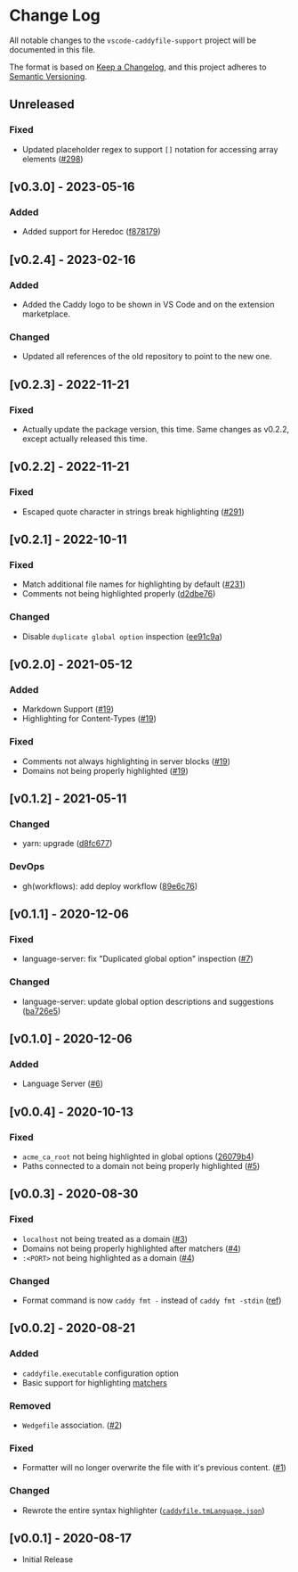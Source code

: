 # Change Log

All notable changes to the `vscode-caddyfile-support` project will be documented in this file.

The format is based on [Keep a Changelog](https://keepachangelog.com/en/1.0.0/), and this project adheres to [Semantic Versioning](https://semver.org/spec/v2.0.0.html).

## Unreleased

### Fixed

- Updated placeholder regex to support `[]` notation for accessing array elements ([#298](https://github.com/caddyserver/vscode-caddyfile/issues/298))

## [v0.3.0] - 2023-05-16

### Added

- Added support for Heredoc ([f878179](https://github.com/caddyserver/vscode-caddyfile/commit/f878179ebfac5a2c2765a8efa47dae2cc6e46f50))

## [v0.2.4] - 2023-02-16

### Added

- Added the Caddy logo to be shown in VS Code and on the extension marketplace.

### Changed

- Updated all references of the old repository to point to the new one.

## [v0.2.3] - 2022-11-21

### Fixed

- Actually update the package version, this time.  Same changes as v0.2.2, except actually released this time.

## [v0.2.2] - 2022-11-21

### Fixed

- Escaped quote character in strings break highlighting ([#291](https://github.com/caddyserver/vscode-caddyfile/issues/291))

## [v0.2.1] - 2022-10-11

### Fixed

- Match additional file names for highlighting by default ([#231](https://github.com/caddyserver/vscode-caddyfile/issues/231))
- Comments not being highlighted properly ([d2dbe76](https://github.com/caddyserver/vscode-caddyfile/commit/d2dbe7637142124f3f3f865ee562cf8467c516ca))

### Changed

- Disable `duplicate global option` inspection ([ee91c9a](https://github.com/caddyserver/vscode-caddyfile/commit/ee91c9af970d6fea298cfd4bcf877413656f1714))

## [v0.2.0] - 2021-05-12

### Added

- Markdown Support ([#19](https://github.com/caddyserver/vscode-caddyfile/issues/19))
- Highlighting for Content-Types ([#19](https://github.com/caddyserver/vscode-caddyfile/issues/19))

### Fixed

- Comments not always highlighting in server blocks ([#19](https://github.com/caddyserver/vscode-caddyfile/issues/19))
- Domains not being properly highlighted ([#19](https://github.com/caddyserver/vscode-caddyfile/issues/19))

## [v0.1.2] - 2021-05-11

### Changed

- yarn: upgrade ([d8fc677](https://github.com/caddyserver/vscode-caddyfile/commit/d8fc67706a938c53738a9de666ca31b6544f1dd9))

### DevOps

- gh(workflows): add deploy workflow ([89e6c76](https://github.com/caddyserver/vscode-caddyfile/commit/89e6c7654525e81982a4f2ac9b4608b5585b327c))

## [v0.1.1] - 2020-12-06

### Fixed

- language-server: fix "Duplicated global option" inspection ([#7](https://github.com/caddyserver/vscode-caddyfile/issues/7))

### Changed

- language-server: update global option descriptions and suggestions ([ba726e5](https://github.com/caddyserver/vscode-caddyfile/commit/ba726e5324cae28e1ba4ceafa96bdfe1976423ce))

## [v0.1.0] - 2020-12-06

### Added

- Language Server ([#6](https://github.com/caddyserver/vscode-caddyfile/pull/6))

## [v0.0.4] - 2020-10-13

### Fixed

- `acme_ca_root` not being highlighted in global options ([26079b4](https://github.com/caddyserver/vscode-caddyfile/commit/26079b4753a640db2289f5f8f5ae2ad68a677fc4))
- Paths connected to a domain not being properly highlighted ([#5](https://github.com/caddyserver/vscode-caddyfile/issues/5))

## [v0.0.3] - 2020-08-30

### Fixed

- `localhost` not being treated as a domain ([#3](https://github.com/caddyserver/vscode-caddyfile/issues/3#issuecomment-678527482))
- Domains not being properly highlighted after matchers ([#4](https://github.com/caddyserver/vscode-caddyfile/issues/4))
- `:<PORT>` not being highlighted as a domain ([#4](https://github.com/caddyserver/vscode-caddyfile/issues/4))

### Changed

- Format command is now `caddy fmt -` instead of `caddy fmt -stdin` ([ref](https://github.com/caddyserver/caddy/pull/3680#discussion_r475123239))

## [v0.0.2] - 2020-08-21

### Added

- `caddyfile.executable` configuration option
- Basic support for highlighting [matchers](https://caddyserver.com/docs/caddyfile/concepts#matchers)

### Removed

- `Wedgefile` association. ([#2](https://github.com/caddyserver/vscode-caddyfile/pull/2))

### Fixed

- Formatter will no longer overwrite the file with it's previous content. ([#1](https://github.com/caddyserver/vscode-caddyfile/issues/1))

### Changed

- Rewrote the entire syntax highlighter ([`caddyfile.tmLanguage.json`](https://github.com/caddyserver/vscode-caddyfile/blob/master/syntaxes/caddyfile.tmLanguage.json))

## [v0.0.1] - 2020-08-17

- Initial Release
